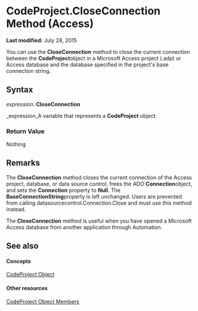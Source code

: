 
# CodeProject.CloseConnection Method (Access)

 **Last modified:** July 28, 2015

You can use the  **CloseConnection** method to close the current connection between the **CodeProject**object in a Microsoft Access project (.adp) or Access database and the database specified in the project's base connection string.

## Syntax

 _expression_. **CloseConnection**

 _expression_A variable that represents a  **CodeProject** object.


### Return Value

Nothing


## Remarks

The  **CloseConnection** method closes the current connection of the Access project, database, or data source control, frees the ADO **Connection**object, and sets the  **Connection** property to **Null**. The  **BaseConnectionString**property is left unchanged. Users are prevented from calling datasourcecontrol.Connection.Close and must use this method instead.

The  **CloseConnection** method is useful when you have opened a Microsoft Access database from another application through Automation.


## See also


#### Concepts


 [CodeProject Object](70b71f57-df23-2cf7-23f5-147053a8ec26.md)
#### Other resources


 [CodeProject Object Members](cd3b6b70-8312-2f2f-0f4d-7679d8bea9f5.md)
